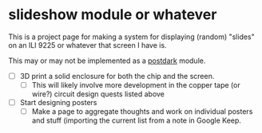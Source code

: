 # slideshow module or whatever

This is a project page for making a system for displaying (random) "slides" on an ILI 9225 or whatever that screen I have is.

This may or may not be implemented as a [postdark][] module.

[postdark]: f83f237b-3d81-4e2b-85d1-4686cb1f2e49.md

- [ ] 3D print a solid enclosure for both the chip and the screen.
  - [ ] This will likely involve more development in the copper tape (or wire?) circuit design quests listed above
- [ ] Start designing posters
  - [ ] Make a page to aggregate thoughts and work on individual posters and stuff (importing the current list from a note in Google Keep.
